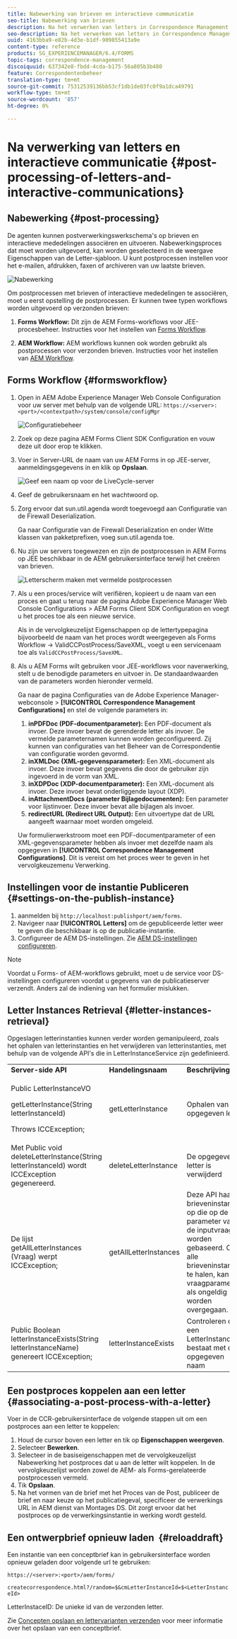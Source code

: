 ```yaml
---
title: Nabewerking van brieven en interactieve communicatie
seo-title: Nabewerking van brieven
description: Na het verwerken van letters in Correspondence Management kunt u AEM en Forms-postprocessen maken, zoals afdrukken en e-mailen, en deze integreren met uw brieven.
seo-description: Na het verwerken van letters in Correspondence Management kunt u AEM en Forms-postprocessen maken, zoals afdrukken en e-mailen, en deze integreren met uw brieven.
uuid: 4163bba9-e82b-4d3e-b1df-909855413a9e
content-type: reference
products: SG_EXPERIENCEMANAGER/6.4/FORMS
topic-tags: correspondence-management
discoiquuid: 637342e8-fbdd-4cda-b175-56a805b3b480
feature: Correspondentenbeheer
translation-type: tm+mt
source-git-commit: 75312539136bb53cf1db1de03fc0f9a1dca49791
workflow-type: tm+mt
source-wordcount: '857'
ht-degree: 0%

---
```



# Na verwerking van letters en interactieve communicatie {#post-processing-of-letters-and-interactive-communications}

## Nabewerking {#post-processing}

De agenten kunnen postverwerkingswerkschema&#39;s op brieven en interactieve mededelingen associëren en uitvoeren. Nabewerkingsproces dat moet worden uitgevoerd, kan worden geselecteerd in de weergave Eigenschappen van de Letter-sjabloon. U kunt postprocessen instellen voor het e-mailen, afdrukken, faxen of archiveren van uw laatste brieven.

![Nabewerking](assets/ppoverview.png)

Om postprocessen met brieven of interactieve mededelingen te associëren, moet u eerst opstelling de postprocessen. Er kunnen twee typen workflows worden uitgevoerd op verzonden brieven:

1. **Forms Workflow:** Dit zijn de AEM Forms-workflows voor JEE-procesbeheer. Instructies voor het instellen van [Forms Workflow](#formsworkflow).

1. **AEM Workflow:** AEM workflows kunnen ook worden gebruikt als postprocessen voor verzonden brieven. Instructies voor het instellen van [AEM Workflow](/help/forms/using/aem-forms-workflow.md).

## Forms Workflow {#formsworkflow}

1. Open in AEM Adobe Experience Manager Web Console Configuration voor uw server met behulp van de volgende URL: `https://<server>:<port>/<contextpath>/system/console/configMgr`

   ![Configuratiebeheer](assets/2configmanager-1.png)

1. Zoek op deze pagina AEM Forms Client SDK Configuration en vouw deze uit door erop te klikken.
1. Voer in Server-URL de naam van uw AEM Forms in op JEE-server, aanmeldingsgegevens in en klik op **Opslaan**.

   ![Geef een naam op voor de LiveCycle-server](assets/1cofigmanager.png)

1. Geef de gebruikersnaam en het wachtwoord op.
1. Zorg ervoor dat sun.util.agenda wordt toegevoegd aan Configuratie van de Firewall Deserialization.

   Ga naar Configuratie van de Firewall Deserialization en onder Witte klassen van pakketprefixen, voeg sun.util.agenda toe.

1. Nu zijn uw servers toegewezen en zijn de postprocessen in AEM Forms op JEE beschikbaar in de AEM gebruikersinterface terwijl het creëren van brieven.

   ![Letterscherm maken met vermelde postprocessen](assets/0configmanager.png)

1. Als u een proces/service wilt verifiëren, kopieert u de naam van een proces en gaat u terug naar de pagina Adobe Experience Manager Web Console Configurations > AEM Forms Client SDK Configuration en voegt u het proces toe als een nieuwe service.

   Als in de vervolgkeuzelijst Eigenschappen op de lettertypepagina bijvoorbeeld de naam van het proces wordt weergegeven als Forms Workflow -> ValidCCPostProcess/SaveXML, voegt u een servicenaam toe als `ValidCCPostProcess/SaveXML`.

1. Als u AEM Forms wilt gebruiken voor JEE-workflows voor naverwerking, stelt u de benodigde parameters en uitvoer in. De standaardwaarden van de parameters worden hieronder vermeld.

   Ga naar de pagina Configuraties van de Adobe Experience Manager-webconsole > **[!UICONTROL Correspondence Management Configurations]** en stel de volgende parameters in:

   1. **inPDFDoc (PDF-documentparameter):** Een PDF-document als invoer. Deze invoer bevat de gerenderde letter als invoer. De vermelde parameternamen kunnen worden geconfigureerd. Zij kunnen van configuraties van het Beheer van de Correspondentie van configuratie worden gevormd.
   1. **inXMLDoc (XML-gegevensparameter):** Een XML-document als invoer. Deze invoer bevat gegevens die door de gebruiker zijn ingevoerd in de vorm van XML.
   1. **inXDPDoc (XDP-documentparameter):** Een XML-document als invoer. Deze invoer bevat onderliggende layout (XDP).
   1. **inAttachmentDocs (parameter Bijlagedocumenten):** Een parameter voor lijstinvoer. Deze invoer bevat alle bijlagen als invoer.
   1. **redirectURL (Redirect URL Output):** Een uitvoertype dat de URL aangeeft waarnaar moet worden omgeleid.

   Uw formulierwerkstroom moet een PDF-documentparameter of een XML-gegevensparameter hebben als invoer met dezelfde naam als opgegeven in **[!UICONTROL Correspondence Management Configurations]**. Dit is vereist om het proces weer te geven in het vervolgkeuzemenu Verwerking.

## Instellingen voor de instantie Publiceren {#settings-on-the-publish-instance}

1. aanmelden bij `http://localhost:publishport/aem/forms`.
1. Navigeer naar **[!UICONTROL Letters]** om de gepubliceerde letter weer te geven die beschikbaar is op de publicatie-instantie.
1. Configureer de AEM DS-instellingen. Zie [AEM DS-instellingen configureren](/help/forms/using/configuring-the-processing-server-url-.md).

>[!NOTE]
>
>Voordat u Forms- of AEM-workflows gebruikt, moet u de service voor DS-instellingen configureren voordat u gegevens van de publicatieserver verzendt. Anders zal de indiening van het formulier mislukken.

## Letter Instances Retrieval {#letter-instances-retrieval}

Opgeslagen letterinstanties kunnen verder worden gemanipuleerd, zoals het ophalen van letterinstanties en het verwijderen van letterinstanties, met behulp van de volgende API&#39;s die in LetterInstanceService zijn gedefinieerd.

<table> 
 <tbody> 
  <tr> 
   <td><strong>Server-side API</strong></td> 
   <td><strong>Handelingsnaam</strong></td> 
   <td><strong>Beschrijving</strong></td> 
  </tr> 
  <tr> 
   <td><p>Public LetterInstanceVO</p> <p>getLetterInstance(String letterInstanceId)</p> <p>Throws ICCException; </p> </td> 
   <td>getLetterInstance</td> 
   <td>Ophalen van de opgegeven letter </td> 
  </tr> 
  <tr> 
   <td>Met Public void deleteLetterInstance(String letterInstanceId) wordt ICCException gegenereerd. </td> 
   <td>deleteLetterInstance </td> 
   <td>De opgegeven letter is verwijderd </td> 
  </tr> 
  <tr> 
   <td>De lijst getAllLetterInstances (Vraag) werpt ICCException; </td> 
   <td>getAllLetterInstances </td> 
   <td>Deze API haalt brieveninstanties op die op de parameter van de inputvraag worden gebaseerd. Om alle brieveninstanties te halen, kan de vraagparameter als ongeldig worden overgegaan.<br /> </td> 
  </tr> 
  <tr> 
   <td>Public Boolean letterInstanceExists(String letterInstanceName) genereert ICCException; </td> 
   <td>letterInstanceExists </td> 
   <td>Controleren of een LetterInstance bestaat met de opgegeven naam </td> 
  </tr> 
 </tbody> 
</table>

## Een postproces koppelen aan een letter {#associating-a-post-process-with-a-letter}

Voer in de CCR-gebruikersinterface de volgende stappen uit om een postproces aan een letter te koppelen:

1. Houd de cursor boven een letter en tik op **Eigenschappen weergeven**.
1. Selecteer **Bewerken**.
1. Selecteer in de basiseigenschappen met de vervolgkeuzelijst Nabewerking het postproces dat u aan de letter wilt koppelen. In de vervolgkeuzelijst worden zowel de AEM- als Forms-gerelateerde postprocessen vermeld.
1. Tik **Opslaan**.
1. Na het vormen van de brief met het Proces van de Post, publiceer de brief en naar keuze op het publicatiegeval, specificeer de verwerkings URL in AEM dienst van Montages DS. Dit zorgt ervoor dat het postproces op de verwerkingsinstantie in werking wordt gesteld.

## Een ontwerpbrief opnieuw laden  {#reloaddraft}

Een instantie van een conceptbrief kan in gebruikersinterface worden opnieuw geladen door volgende url te gebruiken:

`https://<server>:<port>/aem/forms/`

`createcorrespondence.html?/random=$&cmLetterInstanceId=$<LetterInstanceId>`

LetterInstaceID: De unieke id van de verzonden letter.

Zie [Concepten opslaan en lettervarianten verzenden](/help/forms/using/create-correspondence.md#savingdrafts) voor meer informatie over het opslaan van een conceptbrief.
